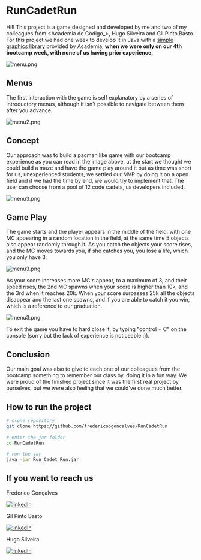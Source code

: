 # RunCadetRun

Hi!! This project is a game designed and developed by me and two of my colleagues from <Academia de Código_>, Hugo Silveira and Gil Pinto Basto.
<span>For this project we had one week to develop it in Java with a [simple graphics library](https://github.com/academia-de-codigo/simple-graphics) provided by Academia, <strong>when we were only on our 4th bootcamp week, with none of us having prior experience.</strong>

<img src="https://github.com/fredericobgoncalves/RunCadetRun/blob/master/GamePictures/Screenshot%202021-08-17%20at%2015.37.36.png" alt="menu.png"/>
  
## Menus
<p></p>
  
The first interaction with the game is self explanatory by a series of introductory menus, although it isn't possible to navigate between them after you advance.
  
<img src="https://github.com/fredericobgoncalves/RunCadetRun/blob/master/GamePictures/Screenshot%202021-08-17%20at%2015.39.31.png" alt="menu2.png"/>
  
## Concept
  
Our approach was to build a pacman like game with our bootcamp experience as you can read in the image above, at the start we thought we could build a maze and have the game play around it but as time was short for us, unexperienced students, we settled our MVP by doing it on a open field and if we had the time by end, we would try to implement that.
The user can choose from a pool of 12 code cadets, us developers included.
  
<img src="https://github.com/fredericobgoncalves/RunCadetRun/blob/master/GamePictures/Screenshot%202021-08-17%20at%2015.40.17.png" alt="menu3.png"/>
  
## Game Play
  
The game starts and the player appears in the middle of the field, with one MC appearing in a random location in the field, at the same time 5 objects also appear randomly through it.
As you catch the objects your score rises, and the MC moves towards you, if she catches you, you lose a life, which you only have 3.
  
<img src="https://github.com/fredericobgoncalves/RunCadetRun/blob/master/GamePictures/Screenshot%202021-08-17%20at%2015.41.22.png" alt="menu3.png"/>

As your score increases more MC's appear, to a maximum of 3, and their speed rises, the 2nd MC spawns when your score is higher than 10k, and the 3rd when it reaches 20k.
When your score surpasses 25k all the objects disappear and the last one spawns, and if you are able to catch it you win, which is a reference to our graduation.
  
<img src="https://github.com/fredericobgoncalves/RunCadetRun/blob/master/GamePictures/Screenshot%202021-08-17%20at%2015.44.04.png" alt="menu3.png"/>


To exit the game you have to hard close it, by typing "control + C" on the console (sorry but the lack of experience is noticeable :)).  
  
## Conclusion
Our main goal was also to give to each one of our colleagues from the bootcamp something to remember our class by, doing it in a fun way.
We were proud of the finished project since it was the first real project by ourselves, but we were also feeling that we could've done much better.
  
## How to run the project

```bash
# clone repository
git clone https://github.com/fredericobgoncalves/RunCadetRun
  
# enter the jar folder
cd RunCadetRun
  
# run the jar
java -jar Run_Cadet_Run.jar
```
## If you want to reach us
Frederico Gonçalves

[![linkedIn](https://img.shields.io/badge/-LinkedIn-%230077B5?style=for-the-badge&logo=linkedin&logoColor=white)](https://www.linkedin.com/in/fredericobgoncalves/)

Gil Pinto Basto
  
[![linkedIn](https://img.shields.io/badge/-LinkedIn-%230077B5?style=for-the-badge&logo=linkedin&logoColor=white)](https://www.linkedin.com/in/gilpb/)

Hugo Silveira
  
[![linkedIn](https://img.shields.io/badge/-LinkedIn-%230077B5?style=for-the-badge&logo=linkedin&logoColor=white)](https://www.linkedin.com/in/hugompsilveira/)



